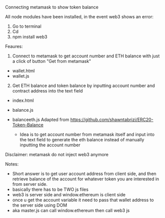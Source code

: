 Connecting metamask to show token balance

All node modules have been installed, in the event web3 shows an error:
1. Go to terminal
2. Cd <directory>
3. npm install web3

Feaures:
1. Connect to metamask to get account number and ETH balance with just a click of button "Get from metamask"
- wallet.html
- wallet.js

2. Get ETH balance and token balance by inputting account number and contract address into the text field
- index.html
- balance.js
- balanceeth.js
Adapted from https://github.com/shawntabrizi/ERC20-Token-Balance

  - Idea is to get account number from metamask itself and input into the text field to generate the eth balance instead of manually inputting the account number

Disclaimer: metamask do not inject web3 anymore 

Notes:
- Short answer is to get user account address from client side, and then retrieve balance of the account for whatever token you are interested in from server side.
- basically there has to be TWO js files
- web3 is server side and window.ethereum is client side
- once u get the account variable it need to pass that wallet address to the server side using DOM
- aka master.js can call window.ethereum then call web3 js
